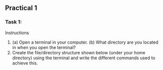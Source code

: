 ## Practical 1

### Task 1:

Instructions
1.  (a) Open a terminal in your computer. (b) What directory are you located in when you open the terminal?
2.  Create the file/directory structure shown below (under your home directory) using the terminal and write the different commands used to achieve this. 



